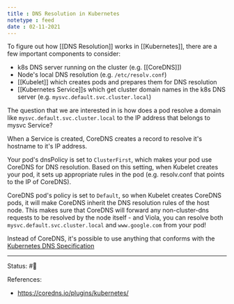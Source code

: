 ```yaml
---
title : DNS Resolution in Kubernetes
notetype : feed
date : 02-11-2021
---
```


To figure out how [[DNS Resolution]] works in [[Kubernetes]], there are a few important components to consider:
- k8s DNS server running on the cluster (e.g. [[CoreDNS]])
- Node's local DNS resolution (e.g. `/etc/resolv.conf`)
- [[Kubelet]] which creates pods and prepares them for DNS resolution
- [[Kubernetes Service]]s which get cluster domain names in the k8s DNS server (e.g. `mysvc.default.svc.cluster.local`)

The question that we are interested in is how does a pod resolve a domain like `mysvc.default.svc.cluster.local` to the IP address that belongs to mysvc Service?

When a Service is created, CoreDNS creates a record to resolve it's hostname to it's IP address.

Your pod's dnsPolicy is set to `ClusterFirst`, which makes your pod use CoreDNS for DNS resolution. Based on this setting, when Kubelet creates your pod, it sets up appropriate rules in the pod (e.g. resolv.conf that points to the IP of CoreDNS). 

CoreDNS pod's policy is set to `Default`, so when Kubelet creates CoreDNS pods, it will make CoreDNS inherit the DNS resolution rules of the host node. This makes sure that CoreDNS will forward any non-cluster-dns requests to be resolved by the node itself - and Viola, you can resolve both `mysvc.default.svc.cluster.local` and `www.google.com` from your pod!

Instead of CoreDNS, it's possible to use anything that conforms with the [Kubernetes DNS Specification](https://github.com/kubernetes/dns/blob/master/docs/specification.md)

-----

Status: #🌲 

References:
- https://coredns.io/plugins/kubernetes/
